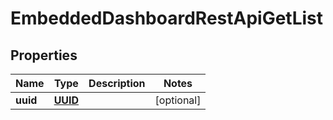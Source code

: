 # EmbeddedDashboardRestApiGetList

## Properties
Name | Type | Description | Notes
------------ | ------------- | ------------- | -------------
**uuid** | [**UUID**](UUID.md) |  |  [optional]
